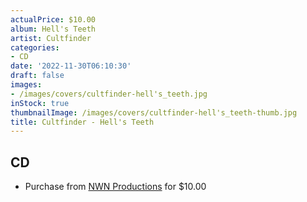 ```yaml
---
actualPrice: $10.00
album: Hell's Teeth
artist: Cultfinder
categories:
- CD
date: '2022-11-30T06:10:30'
draft: false
images:
- /images/covers/cultfinder-hell's_teeth.jpg
inStock: true
thumbnailImage: /images/covers/cultfinder-hell's_teeth-thumb.jpg
title: Cultfinder - Hell's Teeth
---
```


## CD
* Purchase from [NWN Productions](http://shop.nwnprod.com/index.php?route=product/product&path=93&product_id=3059&sort=pd.name&order=ASC) for $10.00
